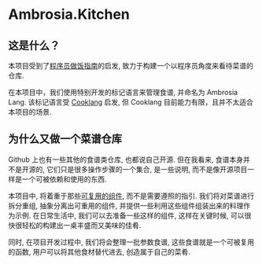 # Ambrosia.Kitchen

## 这是什么？

本项目受到了[程序员做饭指南](https://github.com/Anduin2017/HowToCook)的启发, 致力于构建一个以程序员角度来看待菜谱的仓库.

在本项目中，我们使用特别开发的标记语言来管理食谱, 并命名为 Ambrosia Lang. 该标记语言受 [Cooklang](https://cooklang.org) 启发, 但 Cooklang 目前能力有限，且并不太适合本项目的场景.

## 为什么又做一个菜谱仓库

Github 上也有一些其他的食谱类仓库, 也都说自己开源. 但在我看来, 食谱本身并不是开源的, 它们只是很多操作步骤的一个集合, 是一些说明, 而不是像开源项目一样是一个可被依赖和使用的东西.

本项目中, 将着重于那些[可复用的组件](/recipes/base/), 而不是需要遵照的指引. 我们将对菜谱进行拆分重组, 抽象分离出可重用的组件, 并提供一些利用这些组件组装出来的料理作为示例. 在日常生活中, 我们可以去准备一些这样的组件, 这样在关键时候, 可以很快很轻松的构建出一桌丰盛而又美味的佳肴.

同时, 在项目开发过程中, 我们将会整理一批参数食谱, 这些食谱就是一个可被复用的函数, 用户可以将其他食材替代进去, 创造属于自己的菜肴.
